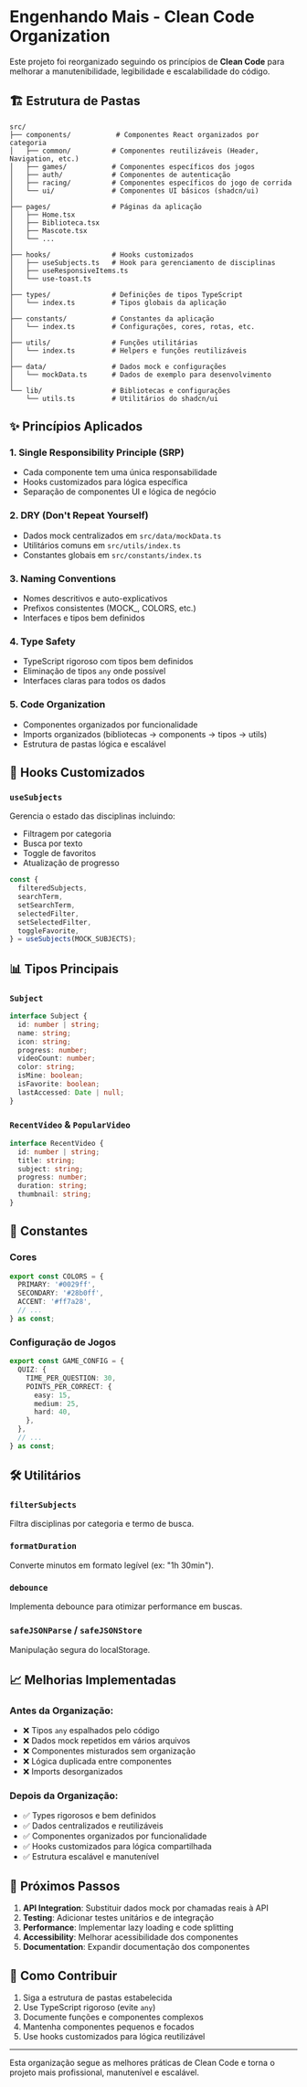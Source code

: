 # Engenhando Mais - Clean Code Organization

Este projeto foi reorganizado seguindo os princípios de **Clean Code** para melhorar a manutenibilidade, legibilidade e escalabilidade do código.

## 🏗️ Estrutura de Pastas

```
src/
├── components/           # Componentes React organizados por categoria
│   ├── common/          # Componentes reutilizáveis (Header, Navigation, etc.)
│   ├── games/           # Componentes específicos dos jogos
│   ├── auth/            # Componentes de autenticação
│   ├── racing/          # Componentes específicos do jogo de corrida
│   └── ui/              # Componentes UI básicos (shadcn/ui)
│
├── pages/               # Páginas da aplicação
│   ├── Home.tsx
│   ├── Biblioteca.tsx
│   ├── Mascote.tsx
│   └── ...
│
├── hooks/               # Hooks customizados
│   ├── useSubjects.ts   # Hook para gerenciamento de disciplinas
│   ├── useResponsiveItems.ts
│   └── use-toast.ts
│
├── types/               # Definições de tipos TypeScript
│   └── index.ts         # Tipos globais da aplicação
│
├── constants/           # Constantes da aplicação
│   └── index.ts         # Configurações, cores, rotas, etc.
│
├── utils/               # Funções utilitárias
│   └── index.ts         # Helpers e funções reutilizáveis
│
├── data/                # Dados mock e configurações
│   └── mockData.ts      # Dados de exemplo para desenvolvimento
│
└── lib/                 # Bibliotecas e configurações
    └── utils.ts         # Utilitários do shadcn/ui
```

## ✨ Princípios Aplicados

### 1. **Single Responsibility Principle (SRP)**
- Cada componente tem uma única responsabilidade
- Hooks customizados para lógica específica
- Separação de componentes UI e lógica de negócio

### 2. **DRY (Don't Repeat Yourself)**
- Dados mock centralizados em `src/data/mockData.ts`
- Utilitários comuns em `src/utils/index.ts`
- Constantes globais em `src/constants/index.ts`

### 3. **Naming Conventions**
- Nomes descritivos e auto-explicativos
- Prefixos consistentes (MOCK_, COLORS, etc.)
- Interfaces e tipos bem definidos

### 4. **Type Safety**
- TypeScript rigoroso com tipos bem definidos
- Eliminação de tipos `any` onde possível
- Interfaces claras para todos os dados

### 5. **Code Organization**
- Componentes organizados por funcionalidade
- Imports organizados (bibliotecas → components → tipos → utils)
- Estrutura de pastas lógica e escalável

## 🔧 Hooks Customizados

### `useSubjects`
Gerencia o estado das disciplinas incluindo:
- Filtragem por categoria
- Busca por texto
- Toggle de favoritos
- Atualização de progresso

```typescript
const {
  filteredSubjects,
  searchTerm,
  setSearchTerm,
  selectedFilter,
  setSelectedFilter,
  toggleFavorite,
} = useSubjects(MOCK_SUBJECTS);
```

## 📊 Tipos Principais

### `Subject`
```typescript
interface Subject {
  id: number | string;
  name: string;
  icon: string;
  progress: number;
  videoCount: number;
  color: string;
  isMine: boolean;
  isFavorite: boolean;
  lastAccessed: Date | null;
}
```

### `RecentVideo` & `PopularVideo`
```typescript
interface RecentVideo {
  id: number | string;
  title: string;
  subject: string;
  progress: number;
  duration: string;
  thumbnail: string;
}
```

## 🎨 Constantes

### Cores
```typescript
export const COLORS = {
  PRIMARY: '#0029ff',
  SECONDARY: '#28b0ff',
  ACCENT: '#ff7a28',
  // ...
} as const;
```

### Configuração de Jogos
```typescript
export const GAME_CONFIG = {
  QUIZ: {
    TIME_PER_QUESTION: 30,
    POINTS_PER_CORRECT: {
      easy: 15,
      medium: 25,
      hard: 40,
    },
  },
  // ...
} as const;
```

## 🛠️ Utilitários

### `filterSubjects`
Filtra disciplinas por categoria e termo de busca.

### `formatDuration`
Converte minutos em formato legível (ex: "1h 30min").

### `debounce`
Implementa debounce para otimizar performance em buscas.

### `safeJSONParse` / `safeJSONStore`
Manipulação segura do localStorage.

## 📈 Melhorias Implementadas

### Antes da Organização:
- ❌ Tipos `any` espalhados pelo código
- ❌ Dados mock repetidos em vários arquivos
- ❌ Componentes misturados sem organização
- ❌ Lógica duplicada entre componentes
- ❌ Imports desorganizados

### Depois da Organização:
- ✅ Types rigorosos e bem definidos
- ✅ Dados centralizados e reutilizáveis
- ✅ Componentes organizados por funcionalidade
- ✅ Hooks customizados para lógica compartilhada
- ✅ Estrutura escalável e manutenível

## 🚀 Próximos Passos

1. **API Integration**: Substituir dados mock por chamadas reais à API
2. **Testing**: Adicionar testes unitários e de integração
3. **Performance**: Implementar lazy loading e code splitting
4. **Accessibility**: Melhorar acessibilidade dos componentes
5. **Documentation**: Expandir documentação dos componentes

## 📝 Como Contribuir

1. Siga a estrutura de pastas estabelecida
2. Use TypeScript rigoroso (evite `any`)
3. Documente funções e componentes complexos
4. Mantenha componentes pequenos e focados
5. Use hooks customizados para lógica reutilizável

---

Esta organização segue as melhores práticas de Clean Code e torna o projeto mais profissional, manutenível e escalável.
